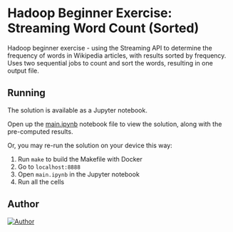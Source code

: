 # Hadoop Beginner Exercise: Streaming Word Count (Sorted)

Hadoop beginner exercise - using the Streaming API to determine the frequency of words in Wikipedia articles, with results sorted by frequency. Uses two sequential jobs to count and sort the words, resulting in one output file.

## Running

The solution is available as a Jupyter notebook.

Open up the [main.ipynb](./main.ipynb) notebook file to view the solution, along with the pre-computed results.

Or, you may re-run the solution on your device this way:

1. Run `make` to build the Makefile with Docker
2. Go to `localhost:8888`
3. Open `main.ipynb` in the Jupyter notebook
4. Run all the cells

## Author

[![Author](https://andrejanesic.com/git-signature.png)](https://github.com/andrejanesic)